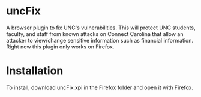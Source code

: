 uncFix
======

A browser plugin to fix UNC's vulnerabilities.  This will protect UNC students, faculty, and staff from known attacks on Connect Carolina that allow an attacker to view/change sensitive information such as financial information.
Right now this plugin only works on Firefox.

Installation 
======
To install, download uncFix.xpi in the Firefox folder and open it with Firefox.
